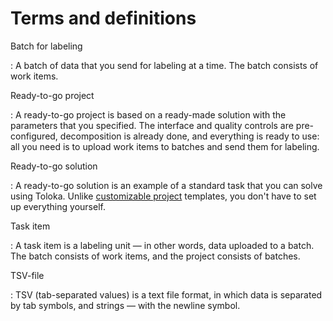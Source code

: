 # Terms and definitions

Batch for labeling

: A batch of data that you send for labeling at a time. The batch consists of work items.

Ready-to-go project

: A ready-to-go project is based on a ready-made solution with the parameters that you specified. The interface and quality controls are pre-configured, decomposition is already done, and everything is ready to use: all you need is to upload work items to batches and send them for labeling.

Ready-to-go solution

: A ready-to-go solution is an example of a standard task that you can solve using Toloka. Unlike [customizable project](https://toloka.ai/ru/docs/guide/concepts/overview.html#project) templates, you don't have to set up everything yourself.

Task item

: A task item is a labeling unit &mdash; in other words, data uploaded to a batch. The batch consists of work items, and the project consists of batches.

TSV-file

: TSV (tab-separated values) is a text file format, in which data is separated by tab symbols, and strings &mdash; with the newline symbol.
